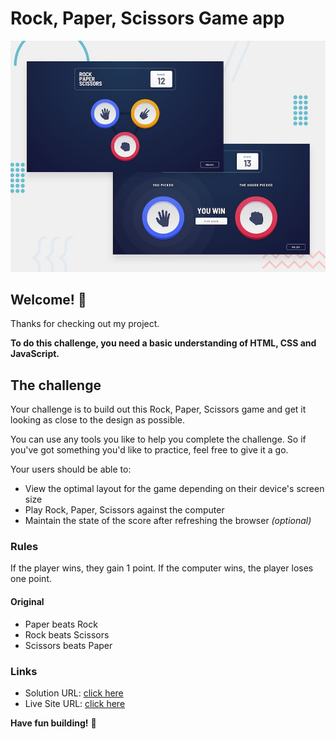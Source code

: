 # Rock, Paper, Scissors Game app

![Design preview for the Rock, Paper, Scissors coding challenge](./design/desktop-preview.jpg)

## Welcome! 👋

Thanks for checking out my project.

**To do this challenge, you need a basic understanding of HTML, CSS and JavaScript.**

## The challenge

Your challenge is to build out this Rock, Paper, Scissors game and get it looking as close to the design as possible.

You can use any tools you like to help you complete the challenge. So if you've got something you'd like to practice, feel free to give it a go.

Your users should be able to:

- View the optimal layout for the game depending on their device's screen size
- Play Rock, Paper, Scissors against the computer
- Maintain the state of the score after refreshing the browser _(optional)_

### Rules

If the player wins, they gain 1 point. If the computer wins, the player loses one point.

#### Original

- Paper beats Rock
- Rock beats Scissors
- Scissors beats Paper

### Links

- Solution URL: [click here](https://your-solution-url.com)
- Live Site URL: [click here](https://your-live-site-url.com)

**Have fun building!** 🚀
